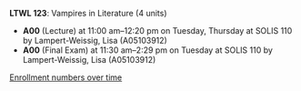 **LTWL 123**: Vampires in Literature (4 units)

- **A00** (Lecture) at 11:00 am–12:20 pm on Tuesday, Thursday at SOLIS 110 by Lampert-Weissig, Lisa (A05103912)
- **A00** (Final Exam) at 11:30 am–2:29 pm on Tuesday at SOLIS 110 by Lampert-Weissig, Lisa (A05103912)

[Enrollment numbers over time](./LTWL123.tsv)
